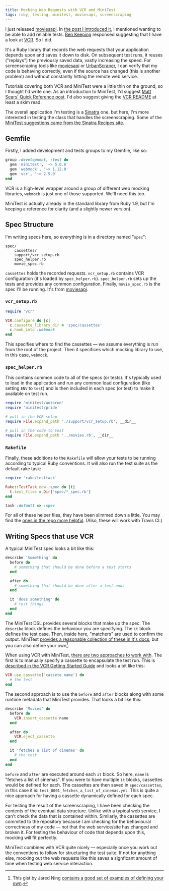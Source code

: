 ```yaml
---
title: Mocking Web Requests with VCR and MiniTest
tags: ruby, testing, minitest, moviesapi, screenscraping
---
```


I just released [moviesapi][]. In [the post I introduced it][post], I mentioned 
wanting to be able to add reliable tests. [Ben Keeping][] responsed suggesting that 
I have a look at [VCR][]. So I did. 

It's a Ruby library that records the web requests that your application depends 
upon and saves it down to disk. On subsequent test runs, it reuses ("replays") the 
previously saved data, vastly increasing the speed. For screenscraping tools like 
[moviesapi][] or [UrbanScraper][], I can verify that my code is behaving correctly, 
even if the source has changed (this is another problem) and without constantly 
hitting the remote web service.

Tutorials covering both VCR and MiniTest were a little thin on the ground, so I
thought I'd write one. As an introduction to MiniTest, I'd suggest [Matt Sears'
Quick Reference post][quick_ref]. I'd also suggest giving the [VCR README][vcrdoc] 
at least a skim read.

The overall application I'm testing is a [Sinatra][] one, but here, I'm more
interested in testing the class that handles the screenscraping. Some of the
[MiniTest suggestions came from the Sinatra Recipes site][recipes].

## Gemfile

Firstly, I added development and tests groups to my Gemfile, like so:

```ruby
group :development, :test do
  gem 'minitest', '~> 5.0.6'
  gem 'webmock', '~> 1.12.0'
  gem 'vcr', '~> 2.5.0'
end
```

VCR is a high-level wrapper around a group of different web mocking libraries,
`webmock` is just one of those supported. We'll need this too.

MiniTest is actually already in the standard library from Ruby 1.9, but I'm keeping
a reference for clarity (and a slightly newer version).

## Spec Structure

I'm writing specs here, so everything is in a directory named "`spec`":

```
spec/
    cassettes/
    support/vcr_setup.rb
    spec_helper.rb
    movie_spec.rb
```

`cassettes` holds the recorded requests. `vcr_setup.rb` contains VCR configuration
(it's loaded by `spec_helper.rb`). `spec_helper.rb` sets up the tests and provides
any common configuration. Finally, `movie_spec.rb` is the spec I'll be running. 
It's from [moviesapi][].

### `vcr_setup.rb`

```ruby
require 'vcr'

VCR.configure do |c|
  c.cassette_library_dir = 'spec/cassettes'
  c.hook_into :webmock
end
```

This specifies where to find the cassettes &mdash; we assume everything is run from
the root of the project. Then it specifices which mocking library to use, in this
case, `webmock`.

### `spec_helper.rb`

This contains common code to all of the specs (or tests). It's typically used to 
load in the application and run any common load configuration (like setting `ENV` 
to `test`) and is then included in each spec (or test) to make it available on test
run.

```ruby
require 'minitest/autorun'
require 'minitest/pride'

# pull in the VCR setup
require File.expand_path './support/vcr_setup.rb', __dir__

# pull in the code to test
require File.expand_path '../movies.rb', __dir__
```

### `Rakefile`

Finally, these additions to the `Rakefile` will allow your tests to be running
according to typical Ruby conventions. It will also run the test suite as the
default rake task:

```ruby
require 'rake/testtask'

Rake::TestTask.new :spec do |t|
  t.test_files = Dir['spec/*_spec.rb']
end

task :default => :spec
```

For all of these helper files, they have been slimmed down a little. You may find
the [ones in the repo more helpful][moviesapi]. (Also, these will work with Travis
CI.)

## Writing Specs that use VCR

A typical MiniTest spec looks a bit like this:

```ruby
describe 'Something' do
  before do
    # something that should be done before a test starts
  end

  after do
    # something that should be done after a test ends
  end

  it 'does something' do
    # test things
  end
end
```

The MiniTest DSL provides several blocks that make up the spec. The `describe`
block defines the behaviour you are specifying. The `it` block defines the test
case. Then, inside here, "matchers" are used to confirm the output. MiniTest
[provides a reasonable collection of these in it's docs][assertions], but you can
also define your own[^gist].

When using VCR with MiniTest, [there are two approaches to work with][vcr_wiki].
The first is to manually specify a cassette to encapsulate the test run. This is
[described in the VCR Getting Started Guide][vcr_gs] and looks a bit like this:

```ruby
VCR.use_cassette('cassete name') do
  # the test
end
```

The second approach is to use the `before` and `after` blocks along with some 
runtime metadata that MiniTest provides. That looks a bit like this:

```ruby
describe 'Movies' do
  before do
    VCR.insert_cassette name
  end

  after do
    VCR.eject_cassette
  end

  it 'fetches a list of cinemas' do
    # the test
  end
end
```

`before` and `after` are executed around each `it` block. So here, `name` is 
"fetches a list of cinemas". If you were to have multiple `it` blocks, cassettes 
would be defined for each. The cassettes are then saved in `spec/cassettes`, in 
this case it is: `test_0001_fetches_a_list_of_cinemas.yml`. This is quite a nice 
approach for having a cassette dynamically defined for each spec.

For testing the result of the screenscraping, I have been checking the contents of 
the eventual data structure. Unlike with a typical web service, I can't check the
data that is contained within. Similarly, the cassettes are commited to the
repository because I am checking for the behavioural correctness of my code &mdash;
not that the web service/site has changed and broken it. For testing the behaviour
of code that depends upon this, mocking will fit perfectly.

MiniTest combines with VCR quite nicely &mdash; especially once you work out the
conventions to follow for structuring the test suite. If not for anything else,
mocking out the web requests like this saves a signficant amount of time when testing
web service interaction.

[^gist]: This gist by Jared Ning [contains a good set of examples of defining your 
    own][gist].

[moviesapi]: https://github.com/nickcharlton/moviesapi
[post]: /posts/moviesapi.html
[Ben Keeping]: https://twitter.com/benkeeping/status/365472072467628035
[VCR]: https://github.com/vcr/vcr/
[UrbanScraper]: https://github.com/nickcharlton/UrbanScraper
[quick_ref]: http://mattsears.com/articles/2011/12/10/minitest-quick-reference
[vcrdoc]: https://github.com/vcr/vcr/
[Sinatra]: http://sinatrarb.com/
[recipes]: http://recipes.sinatrarb.com/p/testing/minitest
[vcr_wiki]: https://github.com/vcr/vcr/wiki/Usage-with-MiniTest
[assertions]: http://docs.seattlerb.org/minitest/Minitest/Expectations.html
[vcr_gs]: https://www.relishapp.com/vcr/vcr/v/2-5-0/docs/getting-started
[gist]: https://gist.github.com/ordinaryzelig/2032303

